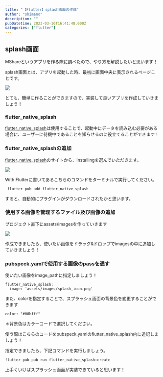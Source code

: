 ```yaml
---
title: "【Flutter】splash画面の作成"
author: "shimano"
description: ""
pubDatetime: 2023-03-16T16:41:48.000Z
categories: ["flutter"]
---
```


## splash画面

MShareというアプリを作る際に調べたので、やり方を解説したいと思います！

splash画面とは、アプリを起動した時、最初に画面中央に表示されるページことです。

![](https://blog.flutteruniv.com/wp-content/uploads/2023/03/IMG_4915-473x1024.png)

とても、簡単に作ることができますので、実装して良いアプリを作成していきましょう！

### flutter\_native\_splash

[flutter\_native\_splash](https://pub.dev/packages/flutter_native_splash)は使用することで、起動中にデータを読み込む必要がある場合に、ユーザーに待機中であることを知らせるのに役立てることができます！

### flutter\_native\_splashの追加

[flutter\_native\_splash](https://pub.dev/packages/flutter_native_splash)のサイトから、Installingを選んでいただきます。

![](https://blog.flutteruniv.com/wp-content/uploads/2023/03/スクリーンショット-2023-03-17-1.01.20-1024x598.png)

With Flutterに書いてあるこちらのコマンドをターミナルで実行してください。

```
 flutter pub add flutter_native_splash
```

すると、自動的にプラグインがダウンロードされたかと思います。

### 使用する画像を管理するファイル及び画像の追加

プロジェクト直下にassets/imagesを作っていきます

![](https://blog.flutteruniv.com/wp-content/uploads/2023/03/スクリーンショット-2023-03-15-17.30.04.png)

作成できましたら、使いたい画像をドラッグ&ドロップでimagesの中に追加していきましょう！

### pubspeck.yamlで使用する画像のpassを通す

使いたい画像をimage\_pathに指定しましょう！

```
flutter_native_splash:
  image: 'assets/images/splash_icon.png' 
```

また、colorを指定することで、スプラッシュ画面の背景色を変更することができます

```
color: "#00bfff"
```

＊背景色はカラーコードで選択してください。

使う際はこちらのコードをpubspeck.yamlのflutter\_native\_splash内に追記しましょう！

指定できましたら、下記コマンドを実行しましょう。

```
flutter pub pub run flutter_native_splash:create
```

上手くいけばスプラッシュ画面が実装できていると思います！